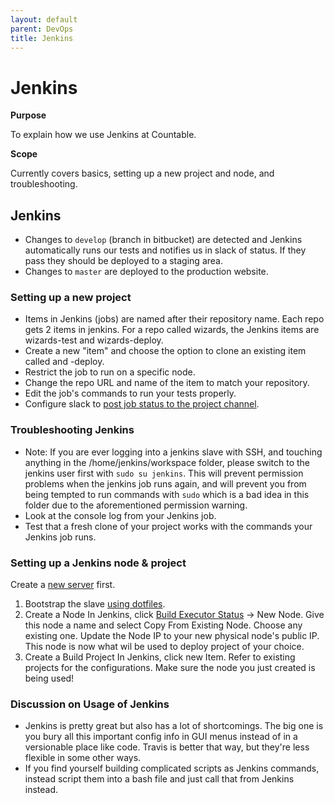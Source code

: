 ```yaml
---
layout: default
parent: DevOps
title: Jenkins
---
```


# Jenkins

**Purpose**

To explain how we use Jenkins at Countable.

**Scope**

Currently covers basics, setting up a new project and node, and troubleshooting.

## Jenkins

  - Changes to `develop` (branch in bitbucket) are detected and Jenkins automatically runs our tests and notifies us in slack of status. If they pass they should be deployed to a staging area.
  - Changes to `master` are deployed to the production website.

### Setting up a new project

  - Items in Jenkins (jobs) are named after their repository name. Each repo gets 2 items in jenkins. For a repo called wizards, the Jenkins items are wizards-test and wizards-deploy.
  - Create a new "item" and choose the option to clone an existing item called and -deploy.
  - Restrict the job to run on a specific node.
  - Change the repo URL and name of the item to match your repository.
  - Edit the job's commands to run your tests properly.
  - Configure slack to [post job status to the project channel](https://github.com/jenkinsci/slack-plugin#install-instructions-for-slack).

### Troubleshooting Jenkins

  - Note: If you are ever logging into a jenkins slave with SSH, and touching anything in the /home/jenkins/workspace folder, please switch to the jenkins user first with `sudo su jenkins`. This will prevent permission problems when the jenkins job runs again, and will prevent you from being tempted to  run commands with `sudo` which is a bad idea in this folder due to the aforementioned permission warning.
  - Look at the console log from your Jenkins job.
  - Test that a fresh clone of your project works with the commands your Jenkins job runs.

### Setting up a Jenkins node & project

Create a [new server](DEVOPS.md) first.

1.  Bootstrap the slave [using dotfiles](https://github.com/countable-web/dotfiles/blob/master/README.md#set-up-a-jenkins-slave).
2.  Create a Node In Jenkins, click [Build Executor Status](https://jenkins.countable.ca/computer/new) -\> New Node. Give this node a name and select Copy From Existing Node. Choose any existing one. Update the Node IP to your new physical node's public IP. This node is now what wil be used to deploy project of your choice.
3.  Create a Build Project In Jenkins, click new Item. Refer to existing projects for the configurations. Make sure the node you just created is being used\!

### Discussion on Usage of Jenkins

  - Jenkins is pretty great but also has a lot of shortcomings. The big one is you bury all this important config info in GUI menus instead of in a versionable place like code. Travis is better that way, but they're less flexible in some other ways.
  - If you find yourself building complicated scripts as Jenkins commands, instead script them into a bash file and just call that from Jenkins instead.